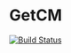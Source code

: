 GetCM
=====

[![Build Status](https://secure.travis-ci.org/androidarmv6/GetCM.png)](http://travis-ci.org/androidarmv6/GetCM)
